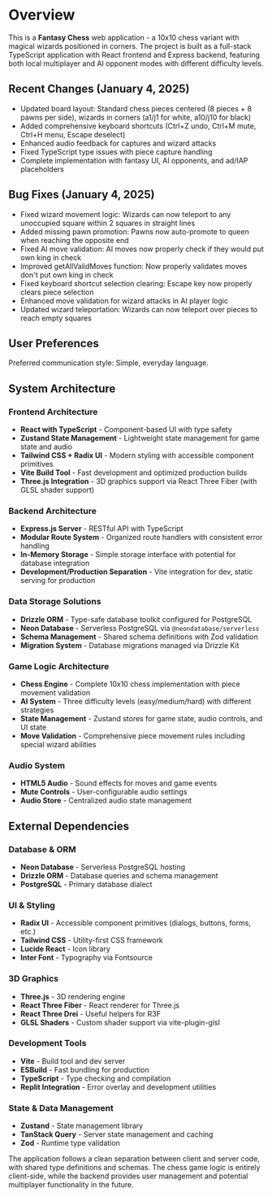 # Overview

This is a **Fantasy Chess** web application - a 10x10 chess variant with magical wizards positioned in corners. The project is built as a full-stack TypeScript application with React frontend and Express backend, featuring both local multiplayer and AI opponent modes with different difficulty levels.

## Recent Changes (January 4, 2025)
- Updated board layout: Standard chess pieces centered (8 pieces + 8 pawns per side), wizards in corners (a1/j1 for white, a10/j10 for black)
- Added comprehensive keyboard shortcuts (Ctrl+Z undo, Ctrl+M mute, Ctrl+H menu, Escape deselect)
- Enhanced audio feedback for captures and wizard attacks
- Fixed TypeScript type issues with piece capture handling
- Complete implementation with fantasy UI, AI opponents, and ad/IAP placeholders

## Bug Fixes (January 4, 2025)
- Fixed wizard movement logic: Wizards can now teleport to any unoccupied square within 2 squares in straight lines
- Added missing pawn promotion: Pawns now auto-promote to queen when reaching the opposite end
- Fixed AI move validation: AI moves now properly check if they would put own king in check
- Improved getAllValidMoves function: Now properly validates moves don't put own king in check
- Fixed keyboard shortcut selection clearing: Escape key now properly clears piece selection
- Enhanced move validation for wizard attacks in AI player logic
- Updated wizard teleportation: Wizards can now teleport over pieces to reach empty squares

## User Preferences

Preferred communication style: Simple, everyday language.

## System Architecture

### Frontend Architecture
- **React with TypeScript** - Component-based UI with type safety
- **Zustand State Management** - Lightweight state management for game state and audio
- **Tailwind CSS + Radix UI** - Modern styling with accessible component primitives
- **Vite Build Tool** - Fast development and optimized production builds
- **Three.js Integration** - 3D graphics support via React Three Fiber (with GLSL shader support)

### Backend Architecture
- **Express.js Server** - RESTful API with TypeScript
- **Modular Route System** - Organized route handlers with consistent error handling
- **In-Memory Storage** - Simple storage interface with potential for database integration
- **Development/Production Separation** - Vite integration for dev, static serving for production

### Data Storage Solutions
- **Drizzle ORM** - Type-safe database toolkit configured for PostgreSQL
- **Neon Database** - Serverless PostgreSQL via `@neondatabase/serverless`
- **Schema Management** - Shared schema definitions with Zod validation
- **Migration System** - Database migrations managed via Drizzle Kit

### Game Logic Architecture
- **Chess Engine** - Complete 10x10 chess implementation with piece movement validation
- **AI System** - Three difficulty levels (easy/medium/hard) with different strategies
- **State Management** - Zustand stores for game state, audio controls, and UI state
- **Move Validation** - Comprehensive piece movement rules including special wizard abilities

### Audio System
- **HTML5 Audio** - Sound effects for moves and game events
- **Mute Controls** - User-configurable audio settings
- **Audio Store** - Centralized audio state management

## External Dependencies

### Database & ORM
- **Neon Database** - Serverless PostgreSQL hosting
- **Drizzle ORM** - Database queries and schema management
- **PostgreSQL** - Primary database dialect

### UI & Styling
- **Radix UI** - Accessible component primitives (dialogs, buttons, forms, etc.)
- **Tailwind CSS** - Utility-first CSS framework
- **Lucide React** - Icon library
- **Inter Font** - Typography via Fontsource

### 3D Graphics
- **Three.js** - 3D rendering engine
- **React Three Fiber** - React renderer for Three.js
- **React Three Drei** - Useful helpers for R3F
- **GLSL Shaders** - Custom shader support via vite-plugin-glsl

### Development Tools
- **Vite** - Build tool and dev server
- **ESBuild** - Fast bundling for production
- **TypeScript** - Type checking and compilation
- **Replit Integration** - Error overlay and development utilities

### State & Data Management
- **Zustand** - State management library
- **TanStack Query** - Server state management and caching
- **Zod** - Runtime type validation

The application follows a clean separation between client and server code, with shared type definitions and schemas. The chess game logic is entirely client-side, while the backend provides user management and potential multiplayer functionality in the future.